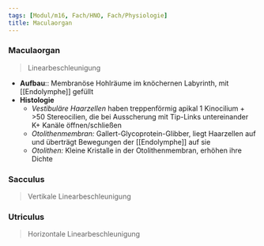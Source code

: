 ```yaml
---
tags: [Modul/m16, Fach/HNO, Fach/Physiologie]
title: Maculaorgan
---
```

### Maculaorgan
> Linearbeschleunigung
- **Aufbau**:: Membranöse Hohlräume im knöchernen Labyrinth, mit [[Endolymphe]] gefüllt
- **Histologie**
	- *Vestibuläre Haarzellen* haben treppenförmig apikal 1 Kinocilium + >50 Stereocilien, die bei Ausscherung mit Tip-Links untereinander K+ Kanäle öffnen/schließen
	- *Otolithenmembran:* Gallert-Glycoprotein-Glibber, liegt Haarzellen auf und überträgt Bewegungen der [[Endolymphe]] auf sie
	- *Otolithen:* Kleine Kristalle in der Otolithenmembran, erhöhen ihre Dichte

### Sacculus
> Vertikale Linearbeschleunigung
### Utriculus
> Horizontale Linearbeschleunigung